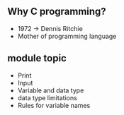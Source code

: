 ## Why C programming?

- 1972 -> Dennis Ritchie
- Mother of programming language

## module topic

- Print
- Input
- Variable and data type
- data type limitations
- Rules for variable names
